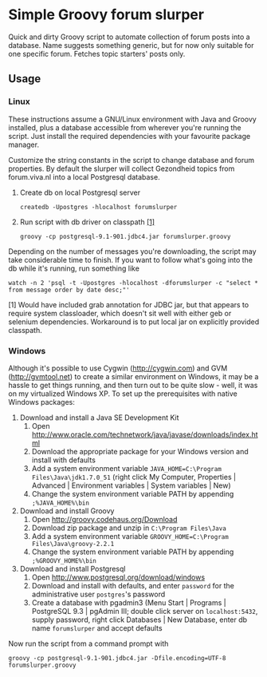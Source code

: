 # Simple Groovy forum slurper

Quick and dirty Groovy script to automate collection of forum posts into a database. Name suggests something generic, but for now only suitable for one specific forum. Fetches topic starters' posts only.

## Usage

### Linux

These instructions assume a GNU/Linux environment with Java and Groovy installed, plus a database accessible from wherever you're running the script. Just install the required dependencies with your favourite package manager.

Customize the string constants in the script to change database and forum properties. By default the slurper will collect Gezondheid topics from forum.viva.nl into a local Postgresql database.
	
1. Create db on local Postgresql server

    `createdb -Upostgres -hlocalhost forumslurper`

2. Run script with db driver on classpath [[1]](#1)

    `groovy -cp postgresql-9.1-901.jdbc4.jar forumslurper.groovy`

Depending on the number of messages you're downloading, the script may take considerable time to finish. If you want to follow what's going into the db while it's running, run something like

    watch -n 2 'psql -t -Upostgres -hlocalhost -dforumslurper -c "select * from message order by date desc;"'

<a name="1">[1] Would have included grab annotation for JDBC jar, but that appears to require system classloader, which doesn't sit well with either geb or selenium dependencies. Workaround is to put local jar on explicitly provided classpath.</a>

### Windows

Although it's possible to use Cygwin (http://cygwin.com) and GVM (http://gvmtool.net) to create a similar environment on Windows, it may be a hassle to get things running, and then turn out to be quite slow - well, it was on my virtualized Windows XP. To set up the prerequisites with native Windows packages:

1. Download and install a Java SE Development Kit
    1. Open http://www.oracle.com/technetwork/java/javase/downloads/index.html
    2. Download the appropriate package for your Windows version and install with defaults
    3. Add a system environment variable `JAVA_HOME=C:\Program Files\Java\jdk1.7.0_51` (right click My Computer, Properties | Advanced | Environment variables | System variables | New)
    4. Change the system environment variable PATH by appending `;%JAVA_HOME%\bin`
2. Download and install Groovy
    1. Open http://groovy.codehaus.org/Download
    2. Download zip package and unzip in `C:\Program Files\Java`
    3. Add a system environment variable `GROOVY_HOME=C:\Program Files\Java\groovy-2.2.1`
    4. Change the system environment variable PATH by appending `;%GROOVY_HOME%\bin`
3. Download and install Postgresql
    1. Open http://www.postgresql.org/download/windows
    2. Download and install with defaults, and enter `password` for the administrative user `postgres`'s password
    3. Create a database with pgadmin3 (Menu Start | Programs | PostgreSQL 9.3 | pgAdmin III; double click server on `localhost:5432`, supply password, right click Databases | New Database, enter db name `forumslurper` and accept defaults

Now run the script from a command prompt with

    groovy -cp postgresql-9.1-901.jdbc4.jar -Dfile.encoding=UTF-8 forumslurper.groovy
